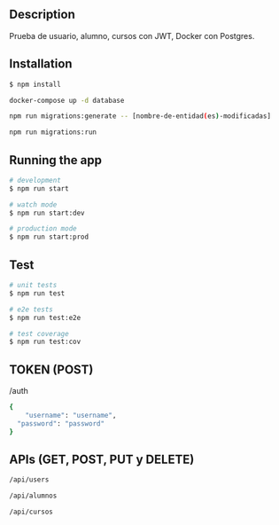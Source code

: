 ## Description

Prueba de usuario, alumno, cursos con JWT, Docker con Postgres.

## Installation

```bash
$ npm install

docker-compose up -d database

npm run migrations:generate -- [nombre-de-entidad(es)-modificadas]

npm run migrations:run
```

## Running the app

```bash
# development
$ npm run start

# watch mode
$ npm run start:dev

# production mode
$ npm run start:prod
```

## Test

```bash
# unit tests
$ npm run test

# e2e tests
$ npm run test:e2e

# test coverage
$ npm run test:cov
```

## TOKEN (POST)
/auth

```bash
{
	"username": "username",
  "password": "password"
}
```

## APIs (GET, POST, PUT y DELETE)
```bash
/api/users

/api/alumnos

/api/cursos
```